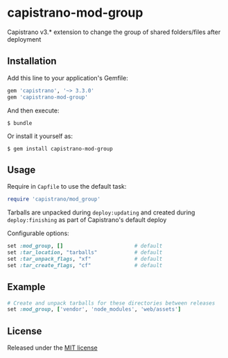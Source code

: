 capistrano-mod-group
=====================

Capistrano v3.* extension to change the group of shared folders/files after deployment

## Installation

Add this line to your application's Gemfile:

```ruby
gem 'capistrano', '~> 3.3.0'
gem 'capistrano-mod-group'
```

And then execute:

    $ bundle

Or install it yourself as:

    $ gem install capistrano-mod-group

## Usage

Require in `Capfile` to use the default task:

```ruby
require 'capistrano/mod_group'
```

Tarballs are unpacked during `deploy:updating` and created during `deploy:finishing` as part of Capistrano's default deploy

Configurable options:

```ruby
set :mod_group, []                       # default
set :tar_location, "tarballs"            # default
set :tar_unpack_flags, "xf"              # default
set :tar_create_flags, "cf"              # default
```

## Example
```ruby
# Create and unpack tarballs for these directories between releases
set :mod_group, ['vendor', 'node_modules', 'web/assets']
```

## License

Released under the [MIT license](LICENSE)
